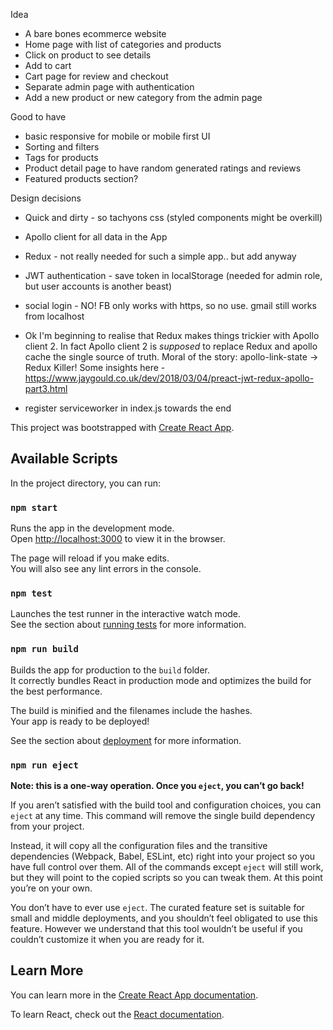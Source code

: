 Idea
 - A bare bones ecommerce website
 - Home page with list of categories and products
 - Click on product to see details
 - Add to cart
 - Cart page for review and checkout
 - Separate admin page with authentication
 - Add a new product or new category from the admin page

Good to have
- basic responsive for mobile or mobile first UI
- Sorting and filters
- Tags for products
- Product detail page to have random generated ratings and reviews
- Featured products section?


Design decisions
- Quick and dirty - so tachyons css (styled components might be overkill)
- Apollo client for all data in the App
- Redux - not really needed for such a simple app.. but add anyway
- JWT authentication - save token in localStorage (needed for admin role, but user accounts is another beast)
- social login - NO! FB only works with https, so no use. gmail still works from localhost

- Ok I'm beginning to realise that Redux makes things trickier with Apollo client 2. In fact Apollo client 2 is *supposed* to replace Redux and apollo cache the single source of truth. Moral of the story: apollo-link-state -> Redux Killer!
Some insights here - https://www.jaygould.co.uk/dev/2018/03/04/preact-jwt-redux-apollo-part3.html

- register serviceworker in index.js towards the end




This project was bootstrapped with [Create React App](https://github.com/facebook/create-react-app).

## Available Scripts

In the project directory, you can run:

### `npm start`

Runs the app in the development mode.<br>
Open [http://localhost:3000](http://localhost:3000) to view it in the browser.

The page will reload if you make edits.<br>
You will also see any lint errors in the console.

### `npm test`

Launches the test runner in the interactive watch mode.<br>
See the section about [running tests](https://facebook.github.io/create-react-app/docs/running-tests) for more information.

### `npm run build`

Builds the app for production to the `build` folder.<br>
It correctly bundles React in production mode and optimizes the build for the best performance.

The build is minified and the filenames include the hashes.<br>
Your app is ready to be deployed!

See the section about [deployment](https://facebook.github.io/create-react-app/docs/deployment) for more information.

### `npm run eject`

**Note: this is a one-way operation. Once you `eject`, you can’t go back!**

If you aren’t satisfied with the build tool and configuration choices, you can `eject` at any time. This command will remove the single build dependency from your project.

Instead, it will copy all the configuration files and the transitive dependencies (Webpack, Babel, ESLint, etc) right into your project so you have full control over them. All of the commands except `eject` will still work, but they will point to the copied scripts so you can tweak them. At this point you’re on your own.

You don’t have to ever use `eject`. The curated feature set is suitable for small and middle deployments, and you shouldn’t feel obligated to use this feature. However we understand that this tool wouldn’t be useful if you couldn’t customize it when you are ready for it.

## Learn More

You can learn more in the [Create React App documentation](https://facebook.github.io/create-react-app/docs/getting-started).

To learn React, check out the [React documentation](https://reactjs.org/).
